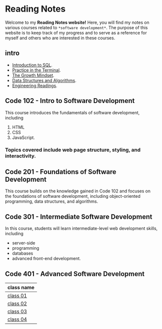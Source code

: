# Reading Notes

Welcome to my **Reading Notes website!** Here, you will find my notes on various courses related to `*software development*`. The purpose of this website is to keep track of my progress and to serve as a reference for myself and others who are interested in these courses.
##  intro 
- [Introduction to SQL](Introduction_to_SQL.md).
- [Practice in the Terminal](/Practice_in_the_Terminal.md).
- [The Growth Mindset](/The_Growth_Mindset.md).
- [Data Structures and Algorithms](/Data_Structures.md).
- [Engineering Readings](/Engineering_Readings.md).
## Code 102 - Intro to Software Development

This course introduces the fundamentals of software development, including
1. HTML
2. CSS
3. JavaScript.
### Topics covered include web page structure, styling, and interactivity.

## Code 201 - Foundations of Software Development

This course builds on the knowledge gained in Code 102 and focuses on the foundations of software development, including object-oriented programming, data structures, and algorithms.

## Code 301 - Intermediate Software Development

In this course, students will learn intermediate-level web development skills, including 
- server-side
- programming
- databases
- advanced front-end development.

## Code 401 - Advanced Software Development


class name | 
---|
[class 01](/classes/class1/class1.md)|
[class 02](/classes/class02/class02.md)|
[class 03](/classes/class03/class03.md)|
[class 04](/classes/class04/class04.md)|
